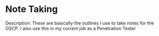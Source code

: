 # Note Taking 
Description: These are basically the outlines I use to take notes for the OSCP. I also use this in my current job as a Penetration Tester
